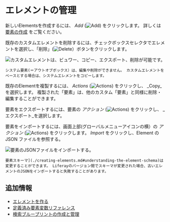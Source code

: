 # エレメントの管理

新しいElementsを作成するには、 _Add_ (![Add](../../../../images/icon-add.png)) をクリックします。 詳しくは [要素の作成](./creating-elements.md) をご覧ください。

既存のカスタムエレメントを削除するには、チェックボックスセレクタでエレメントを選択し、「削除」(![Delete](../../../../images/icon-trash.png)）ボタンをクリックします。

![カスタムエレメントは、ビュワー、コピー、エクスポート、削除が可能です。](./managing-elements/images/01.png)

```{note}
システム要素(＝アウトオブボックス）は、編集や削除ができません。 カスタムエレメントをベースとする場合は、システムエレメントをコピーします。
```

既存のElementを複製するには、 _Actions_ (![Actions](../../../../images/icon-actions.png)) をクリックし、 _Copy_を選択します。 複製された「要素」は、他のカスタム「要素」と同様に削除・編集することができます。

要素をエクスポートするには、要素の _アクション_ (![Actions](../../../../images/icon-actions.png)) をクリックし、 _エクスポート_を選択します。

要素をインポートするには、画面上部(グローバルメニューアイコンの横）の _アクション_ (![Actions](../../../../images/icon-actions.png)) をクリックします。 _Import_ をクリックし、Element の JSON ファイルを参照する。

![要素のJSONファイルをインポートする。](./managing-elements/images/02.png)

```{warning}
要素スキーマ](./creating-elements.md#understanding-the-element-schema)は変更することができます。 Liferayのバージョン間でスキーマが変更された場合、古いエレメントのJSONをインポートすると失敗することがあります。
```

## 追加情報

- [エレメントを作る](./creating-elements.md)
- [定義済み要素変数リファレンス](./predefined-element-variables-reference.md)
- [検索ブループリントの作成と管理](../creating-and-managing-search-blueprints.md)